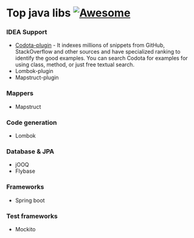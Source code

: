 # Top java libs [![Awesome](https://awesome.re/badge.svg)](https://awesome.re)


### IDEA Support
* [Codota-plugin](https://www.codota.com/) - It indexes millions of snippets from GitHub, StackOverflow and other sources and have specialized ranking to identify the good examples. You can search Codota for examples for using class, method, or just free textual search.
* Lombok-plugin
* Mapstruct-plugin

### Mappers
* Mapstruct

### Code generation
* Lombok

### Database & JPA 
* jOOQ
* Flybase

### Frameworks
* Spring boot

### Test frameworks
* Mockito
